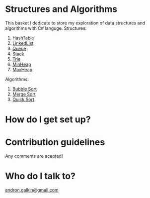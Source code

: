 # Structures and Algorithms
This basket I dedicate to store my exploration of data structures and algorithms with C# languge.
Structures:
1. [HashTable](../master/Lib/Structures/HashTable.cs)
2. [LinkedList](../master/Lib/Structures/LinkedList.cs)
3. [Queue](../master/Lib/Structures/Queue.cs)
4. [Stack](../master/Lib/Structures/Stack.cs)
5. [Trie](../master/Lib/Structures/Trie.cs)
6. [MinHeap](../master/Lib/Structures/MinHeap.cs)
7. [MaxHeap](../master/Lib/Structures/MaxHeap.cs)

Algorithms: 
1. [Bubble Sort](../master/Lib/Algorithms/BubbleSort.cs)
2. [Merge Sort](../master/Lib/Algorithms/MergeSort.cs)
3. [Quick Sort](../master/Lib/Algorithms/QuickSort.cs)

# How do I get set up?

# Contribution guidelines
Any comments are acepted!

# Who do I talk to?
andron.galkin@gmail.com

